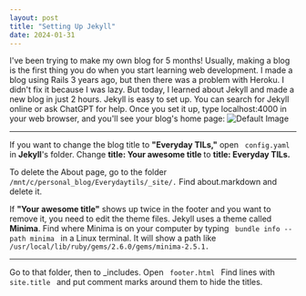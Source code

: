 ```yaml
---
layout: post
title: "Setting Up Jekyll"
date: 2024-01-31
---
```

I've been trying to make my own blog for 5 months! Usually, making a blog is the first thing you do when you start learning web development. I made a blog using Rails 3 years ago, but then there was a problem with Heroku. I didn't fix it because I was lazy. But today, I learned about Jekyll and made a new blog in just 2 hours. Jekyll is easy to set up. You can search for Jekyll online or ask ChatGPT for help. Once you set it up, type localhost:4000 in your web browser, and you'll see your blog's home page:
![Default Image](https://kinsta.com/wp-content/uploads/2023/03/minima-jekyll-theme.jpg)
****
If you want to change the blog title to <b>"Everyday TILs,"</b> open <code> config.yaml </code> in **Jekyll**'s folder. Change <b> title: Your **awesome** title </b> to <b>title: Everyday TILs.</b>

To delete the About page, go to the folder <code>/mnt/c/personal_blog/Everydaytils/_site/.</code> Find about.markdown and delete it.

If <b>"Your awesome title"</b> shows up twice in the footer and you want to remove it, you need to edit the theme files. Jekyll uses a theme called <b>Minima</b>. Find where Minima is on your computer by typing <code> bundle info --path minima </code> in a Linux terminal. It will show a path like <code> /usr/local/lib/ruby/gems/2.6.0/gems/minima-2.5.1.</code>
****
Go to that folder, then to _includes. Open <code> footer.html </code> Find lines with <code> site.title </code> and put comment marks <!-- --> around them to hide the titles.